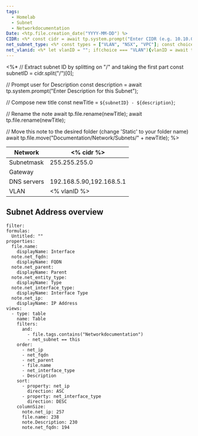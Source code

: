 ```yaml
---
tags:
  - Homelab
  - Subnet
  - Networkdocumentation
Date: <%tp.file.creation_date("YYYY-MM-DD") %>
CIDR: <%* const cidr = await tp.system.prompt("Enter CIDR (e.g. 10.10.0.0/16)"); %><% cidr %>
net_subnet_type: <%* const types = ["VLAN", "NSX", "VPC"]; const choice = await tp.system.suggester(types, types); const output = choice; %><% output %>
net_vlanid: <%* let vlanID = ""; if(choice === "VLAN"){vlanID = await tp.system.prompt("Enter VLAN ID");}%><% vlanID %>
---
```


<%*
  // Extract subnet ID by splitting on "/" and taking the first part const 
  subnetID = cidr.split("/")[0];

  // Prompt user for Description
  const description = await tp.system.prompt("Enter Description for this Subnet");
  
  // Compose new title
  const newTitle = `${subnetID} - ${description}`; 
  
  // Rename the note await tp.file.rename(newTitle); 
  await tp.file.rename(newTitle);

  // Move this note to the desired folder (change 'Static' to your folder name)
  await tp.file.move("Documentation/Network/Subnets/" + newTitle);
%>

| Network     | <% cidr %>               |
| ----------- | ------------------------ |
| Subnetmask  | 255.255.255.0            |
| Gateway     |                          |
| DNS servers | 192.168.5.90,192.168.5.1 |
| VLAN        | <% vlanID %>             |

## Subnet Address overview

```base
filter:
formulas:
  Untitled: ""
properties:
  file.name:
    displayName: Interface
  note.net_fqdn:
    displayName: FQDN
  note.net_parent:
    displayName: Parent
  note.net_entity_type:
    displayName: Type
  note.net_interface_type:
    displayName: Interface Type
  note.net_ip:
    displayName: IP Address
views:
  - type: table
    name: Table
    filters:
      and:
        - file.tags.contains("Networkdocumentation")
        - net_subnet == this
    order:
      - net_ip
      - net_fqdn
      - net_parent
      - file.name
      - net_interface_type
      - Description
    sort:
      - property: net_ip
        direction: ASC
      - property: net_interface_type
        direction: DESC
    columnSize:
      note.net_ip: 257
      file.name: 238
      note.Description: 230
      note.net_fqdn: 194

```